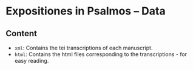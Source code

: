 # Expositiones in Psalmos – Data

## Content

- ```xml```: Contains the tei transcriptions of each manuscript.
- ```html```: Contains the html files corresponding to the transcriptions - for easy reading.

